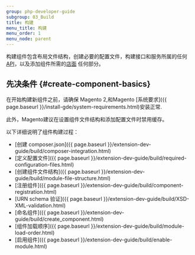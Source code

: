 ```yaml
---
group: php-developer-guide
subgroup: 03_Build
title: 构建
menu_title: 构建
menu_order: 1
menu_node: parent
---
```


构建组件包含布局文件结构，创建必要的配置文件，构建接口和服务所属的任何 [API](https://glossary.magento.com/api)，以及添加组件所需的[店面](https://glossary.magento.com/frontend) 任何部分。

## 先决条件 {#create-component-basics}

在开始构建新组件之前，请确保 Magento 2,和Magento [系统要求]({{ page.baseurl }}/install-gde/system-requirements.html)安装正常.

此外，Magento建议在设置组件文件结构和添加配置文件时禁用缓存。

以下详细说明了组件构建过程：

*  [创建 composer.json]({{ page.baseurl }}/extension-dev-guide/build/composer-integration.html)
*  [定义配置文件]({{ page.baseurl }}/extension-dev-guide/build/required-configuration-files.html)
*  [创建组件文件结构]({{ page.baseurl }}/extension-dev-guide/build/module-file-structure.html)
*  [注册组件]({{ page.baseurl }}/extension-dev-guide/build/component-registration.html)
*  [URN schema 验证]({{ page.baseurl }}/extension-dev-guide/build/XSD-XML-validation.html)
*  [命名组件]({{ page.baseurl }}/extension-dev-guide/build/create_component.html)
*  [组件加载顺序]({{ page.baseurl }}/extension-dev-guide/build/module-load-order.html)
*  [启用组件]({{ page.baseurl }}/extension-dev-guide/build/enable-module.html)
